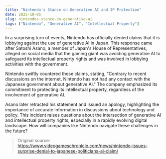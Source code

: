 ```yaml
---
title: "Nintendo's Stance on Generative AI and IP Protection"
date: 2025-10-05
slug: nintendos-stance-on-generative-ai
tags: ["Nintendo", "Generative AI", "Intellectual Property"]
---
```


In a surprising turn of events, Nintendo has officially denied claims that it is lobbying against the use of generative AI in Japan. This response came after Satoshi Asano, a member of Japan's House of Representatives, alleged on social media that the gaming giant was avoiding generative AI to safeguard its intellectual property rights and was involved in lobbying activities with the government.

Nintendo swiftly countered these claims, stating, "Contrary to recent discussions on the internet, Nintendo has not had any contact with the Japanese government about generative AI." The company emphasized its commitment to protecting its intellectual property, regardless of the involvement of generative AI.

Asano later retracted his statement and issued an apology, highlighting the importance of accurate information in discussions about technology and policy. This incident raises questions about the intersection of generative AI and intellectual property rights, especially in a rapidly evolving digital landscape. How will companies like Nintendo navigate these challenges in the future?

> Original source: https://www.videogameschronicle.com/news/nintendo-issues-surprise-denial-to-japanese-politicians-ai-claim/